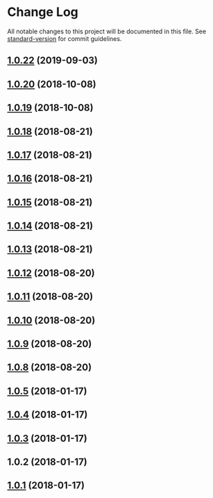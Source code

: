 # Change Log

All notable changes to this project will be documented in this file. See [standard-version](https://github.com/conventional-changelog/standard-version) for commit guidelines.

<a name="1.0.22"></a>
## [1.0.22](https://github.com/IPRIT/md-svg-vue/compare/v1.0.20...v1.0.22) (2019-09-03)



<a name="1.0.20"></a>
## [1.0.20](https://github.com/IPRIT/md-svg-vue/compare/v1.0.19...v1.0.20) (2018-10-08)



<a name="1.0.19"></a>
## [1.0.19](https://github.com/IPRIT/md-svg-vue/compare/v1.0.18...v1.0.19) (2018-10-08)



<a name="1.0.18"></a>
## [1.0.18](https://github.com/IPRIT/md-svg-vue/compare/v1.0.17...v1.0.18) (2018-08-21)



<a name="1.0.17"></a>
## [1.0.17](https://github.com/IPRIT/md-svg-vue/compare/v1.0.16...v1.0.17) (2018-08-21)



<a name="1.0.16"></a>
## [1.0.16](https://github.com/IPRIT/md-svg-vue/compare/v1.0.15...v1.0.16) (2018-08-21)



<a name="1.0.15"></a>
## [1.0.15](https://github.com/IPRIT/md-svg-vue/compare/v1.0.14...v1.0.15) (2018-08-21)



<a name="1.0.14"></a>
## [1.0.14](https://github.com/IPRIT/md-svg-vue/compare/v1.0.13...v1.0.14) (2018-08-21)



<a name="1.0.13"></a>
## [1.0.13](https://github.com/IPRIT/md-svg-vue/compare/v1.0.12...v1.0.13) (2018-08-21)



<a name="1.0.12"></a>
## [1.0.12](https://github.com/IPRIT/md-svg-vue/compare/v1.0.11...v1.0.12) (2018-08-20)



<a name="1.0.11"></a>
## [1.0.11](https://github.com/IPRIT/md-svg-vue/compare/v1.0.10...v1.0.11) (2018-08-20)



<a name="1.0.10"></a>
## [1.0.10](https://github.com/IPRIT/md-svg-vue/compare/v1.0.9...v1.0.10) (2018-08-20)



<a name="1.0.9"></a>
## [1.0.9](https://github.com/IPRIT/md-svg-vue/compare/v1.0.8...v1.0.9) (2018-08-20)



<a name="1.0.8"></a>
## [1.0.8](https://github.com/IPRIT/md-svg-vue/compare/v1.0.5...v1.0.8) (2018-08-20)



<a name="1.0.5"></a>
## [1.0.5](https://github.com/IPRIT/md-svg-vue/compare/v1.0.4...v1.0.5) (2018-01-17)



<a name="1.0.4"></a>
## [1.0.4](https://github.com/IPRIT/md-svg-vue/compare/v1.0.3...v1.0.4) (2018-01-17)



<a name="1.0.3"></a>
## [1.0.3](https://github.com/IPRIT/md-svg-vue/compare/v1.0.2...v1.0.3) (2018-01-17)



<a name="1.0.2"></a>
## 1.0.2 (2018-01-17)



<a name="1.0.1"></a>
## [1.0.1](https://github.com/IPRIT/mdi-vue/compare/v0.2.10...v1.0.1) (2018-01-17)
